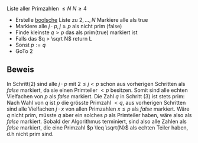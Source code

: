 Liste aller Primzahlen $\leq N$ $N \geq 4$

- Erstelle [boolsche](Warheitswerte(Boolean).md) Liste zu $2,..., N$ Markiere alle als true
- Markiere alle $j\cdot p, j \geq p$ als nicht prim (false)
- Finde kleinste $q>p$ das als prim(true) markiert ist
- Falls das $q > \sqrt N$ return L
- Sonst  $p :=q$
- GoTo 2

## Beweis
In Schritt(2) sind alle $j\cdot p$ mit $2\leq j< p$ schon aus vorherigen Schritten als $false$ markiert, da sie einen Primteiler $< p$ besitzen. Somit sind alle echten Vielfachen von $p$ als $false$ markiert.
Die Zahl $q$ in Schritt (3) ist stets prim: Nach Wahl von $q$ ist $p$ die grösste Primzahl $< q$, aus vorherigen Schritten sind alle Vielfachen $j\cdot x$ von allen Primzahlen $x \leq p$ als $false$ markiert. Wäre $q$ nicht prim, müsste $q$ aber ein solches $p$ als Primteiler haben, wäre also als $false$ markiert.
Sobald der Algorithmus terminiert, sind also alle Zahlen als $false$ markiert, die eine Primzahl $p \leq \sqrt{N}$ als echten Teiler haben, d.h nicht prim sind.


